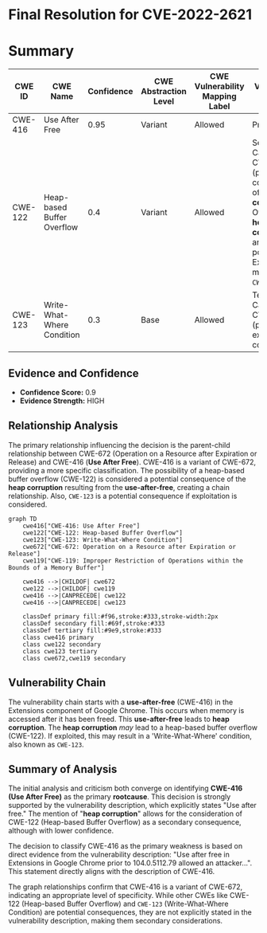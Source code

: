 # Final Resolution for CVE-2022-2621

# Summary
| CWE ID | CWE Name | Confidence | CWE Abstraction Level | CWE Vulnerability Mapping Label | CWE-Vulnerability Mapping Notes |
|---|---|---|---|---|---|
| CWE-416 | Use After Free | 0.95 | Variant | Allowed | Primary CWE |
| CWE-122 | Heap-based Buffer Overflow | 0.4 | Variant | Allowed | Secondary Candidate CWE (potential consequence of **heap corruption**). Other types of **heap corruption** are also possible. Exploitation may trigger `CWE-123`. |
| CWE-123 | Write-What-Where Condition | 0.3 | Base | Allowed | Tertiary Candidate CWE (potential exploitation consequence) |

## Evidence and Confidence

*   **Confidence Score:** 0.9
*   **Evidence Strength:** HIGH

## Relationship Analysis
The primary relationship influencing the decision is the parent-child relationship between CWE-672 (Operation on a Resource after Expiration or Release) and CWE-416 (**Use After Free**). CWE-416 is a variant of CWE-672, providing a more specific classification. The possibility of a heap-based buffer overflow (CWE-122) is considered a potential consequence of the **heap corruption** resulting from the **use-after-free**, creating a chain relationship. Also, `CWE-123` is a potential consequence if exploitation is considered.

```mermaid
graph TD
    cwe416["CWE-416: Use After Free"]
    cwe122["CWE-122: Heap-based Buffer Overflow"]
    cwe123["CWE-123: Write-What-Where Condition"]
    cwe672["CWE-672: Operation on a Resource after Expiration or Release"]
    cwe119["CWE-119: Improper Restriction of Operations within the Bounds of a Memory Buffer"]

    cwe416 -->|CHILDOF| cwe672
    cwe122 -->|CHILDOF| cwe119
    cwe416 -->|CANPRECEDE| cwe122
    cwe416 -->|CANPRECEDE| cwe123
    
    classDef primary fill:#f96,stroke:#333,stroke-width:2px
    classDef secondary fill:#69f,stroke:#333
    classDef tertiary fill:#9e9,stroke:#333
    class cwe416 primary
    class cwe122 secondary
    class cwe123 tertiary
    class cwe672,cwe119 secondary
```

## Vulnerability Chain
The vulnerability chain starts with a **use-after-free** (CWE-416) in the Extensions component of Google Chrome. This occurs when memory is accessed after it has been freed. This **use-after-free** leads to **heap corruption**. The **heap corruption** *may* lead to a heap-based buffer overflow (CWE-122). If exploited, this may result in a 'Write-What-Where' condition, also known as `CWE-123`.

## Summary of Analysis
The initial analysis and criticism both converge on identifying **CWE-416 (Use After Free)** as the primary **rootcause**. This decision is strongly supported by the vulnerability description, which explicitly states "Use after free." The mention of "**heap corruption**" allows for the consideration of CWE-122 (Heap-based Buffer Overflow) as a secondary consequence, although with lower confidence.

The decision to classify CWE-416 as the primary weakness is based on direct evidence from the vulnerability description: "Use after free in Extensions in Google Chrome prior to 104.0.5112.79 allowed an attacker...". This statement directly aligns with the description of CWE-416.

The graph relationships confirm that CWE-416 is a variant of CWE-672, indicating an appropriate level of specificity. While other CWEs like CWE-122 (Heap-based Buffer Overflow) and `CWE-123` (Write-What-Where Condition) are potential consequences, they are not explicitly stated in the vulnerability description, making them secondary considerations.